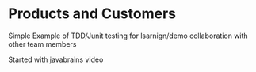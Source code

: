 # Products and Customers

Simple Example of TDD/Junit testing for lsarnign/demo collaboration with other team members

Started with javabrains video 

